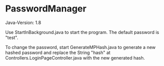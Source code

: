 # PasswordManager

Java-Version: 1.8

Use StartInBackground.java to start the program.
The default password is "test".

To change the password, start GenerateMPHash.java to generate a new hashed password and replace the String "hash" at Controllers.LoginPageController.java with the new generated hash.
